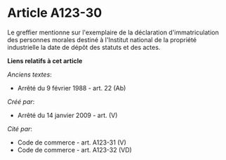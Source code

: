 # Article A123-30

Le greffier mentionne sur l'exemplaire de la déclaration d'immatriculation des personnes morales destiné à l'Institut
national de la propriété industrielle la date de dépôt des statuts et des actes.

**Liens relatifs à cet article**

_Anciens textes_:

  - Arrêté du 9 février 1988 - art. 22 (Ab)

_Créé par_:

  - Arrêté du 14 janvier 2009 - art. (V)

_Cité par_:

  - Code de commerce - art. A123-31 (V)
  - Code de commerce - art. A123-32 (VD)
